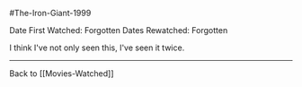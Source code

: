 #The-Iron-Giant-1999

Date First Watched:  Forgotten
Dates Rewatched:  Forgotten

I think I've not only seen this, I've seen it twice.

---
Back to [[Movies-Watched]]